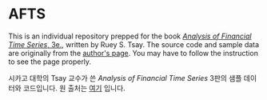 # AFTS

This is an individual repository prepped for the book [*Analysis of Financial Time Series*, 3e.](https://www.wiley.com/en-us/Analysis+of+Financial+Time+Series%2C+3rd+Edition-p-9780470414354), written by Ruey S. Tsay. The source code and sample data are originally from the [author's page](http://faculty.chicagobooth.edu/ruey.tsay/teaching/). You may have to follow the instruction to see the page properly.

시카고 대학의 Tsay 교수가 쓴 *Analysis of Financial Time Series* 3판의 샘플 데이터와 코드입니다. 원 출처는 [여기](http://faculty.chicagobooth.edu/ruey.tsay/teaching/) 입니다. 
